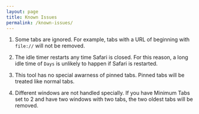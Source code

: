 ```yaml
---
layout: page
title: Known Issues
permalink: /known-issues/
---
```


1. Some tabs are ignored.  For example, tabs with a URL of beginning with `file://` will not be removed.

1. The idle timer restarts any time Safari is closed.  For this reason, a long idle time of `Days` is unlikely to happen if Safari is restarted.

1. This tool has no special awarness of pinned tabs.  Pinned tabs will be treated like normal tabs.

1. Different windows are not handled specially.  If you have Minimum Tabs set to 2 and have two windows with two tabs, the two oldest tabs will be removed. 
